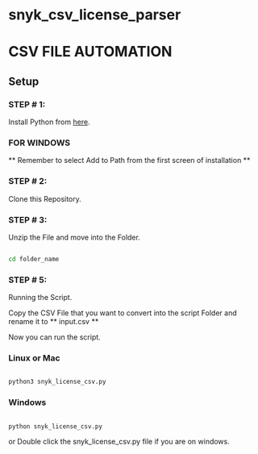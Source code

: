 # snyk_csv_license_parser

# CSV FILE AUTOMATION


## Setup


### STEP # 1:
Install Python from [here](https://www.python.org/downloads/).

### FOR WINDOWS
** Remember to select Add to Path from the first screen of installation **

### STEP # 2:
Clone this Repository.

### STEP # 3:
Unzip the File and move into the Folder.

```bash

cd folder_name

```

### STEP # 5:
Running the Script.  


Copy the CSV File that you want to convert into the script Folder and rename it to ** input.csv  **

Now you can run the script.

### Linux or Mac
```bash

python3 snyk_license_csv.py

```

### Windows
```batch

python snyk_license_csv.py

```
or Double click the snyk_license_csv.py file if you are on windows.


